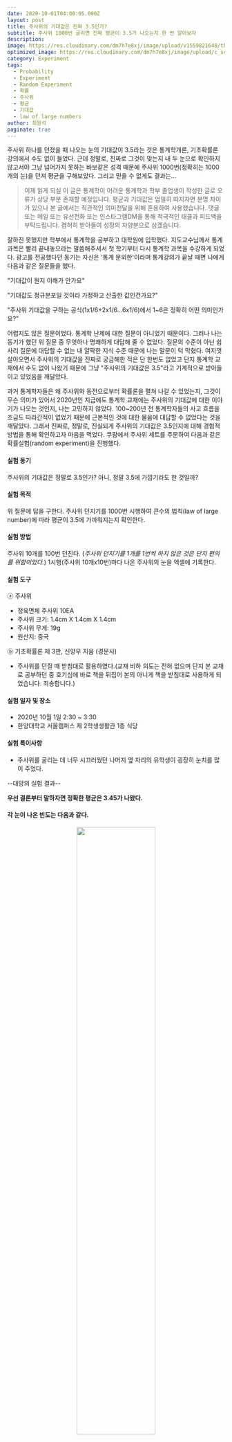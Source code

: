 ```yaml
---
date: 2020-10-01T04:00:05.000Z
layout: post
title: 주사위의 기대값은 진짜 3.5인가?
subtitle: 주사위 1000번 굴리면 진짜 평균이 3.5가 나오는지 한 번 알아보자
description:
image: https://res.cloudinary.com/dm7h7e8xj/image/upload/v1559821648/theme8_knvabs.jpg
optimized_image: https://res.cloudinary.com/dm7h7e8xj/image/upload/c_scale,w_380/v1559821648/theme8_knvabs.jpg
category: Experiment
tags:
  - Probability
  - Experiment
  - Random Experiment
  - 확률
  - 주사위 
  - 평균 
  - 기대값
  - law of large numbers
author: 최원석
paginate: true
---
```

주사위 하나를 던졌을 때 나오는 눈의 기대값이 3.5라는 것은 통계학개론, 기초확률론 강의에서 수도 없이 들었다. 근데 정말로, 진짜로 그것이 맞는지 내 두 눈으로 확인하지 않고서야 그냥 넘어가지 못하는 바보같은 성격 때문에 주사위 1000번(정확히는 1000개의 눈)을 던져 평균을 구해보았다. 그리고 믿을 수 없게도 결과는...

> 이제 읽게 되실 이 글은 통계학이 어려운 통계학과 학부 졸업생이 작성한 글로 오류가 상당 부분 존재할 예정입니다. 평균과 기대값은 엄밀히 따지자면 분명 차이가 있으나 본 글에서는 직관적인 의미전달을 위해 혼용하여 사용했습니다. 댓글 또는 메일 또는 유선전화 또는 인스타그램DM을 통해 적극적인 태클과 피드백을 부탁드립니다. 겸허히 받아들여 성장의 자양분으로 삼겠습니다.

잘하진 못했지만 학부에서 통계학을 공부하고 대학원에 입학했다. 지도교수님께서 통계과목은 빨리 끝내놓으라는 말씀해주셔서 첫 학기부터 다시 통계학 과목을 수강하게 되었다. 광고를 전공했다던 동기는 자신은  '통계 문외한'이라며 통계강의가 끝날 때면 나에게 다음과 같은 질문들을 했다. 

"기대값이 뭔지 이해가 안가요"

"기대값도 정규분포일 것이라 가정하고 산출한 값인건가요?"

"주사위 기대값을 구하는 공식(1x1/6+2x1/6...6x1/6)에서 1~6은 정확히 어떤 의미인가요?"

어렵지도 않은 질문이었다. 통계학 난제에 대한 질문이 아니었기 때문이다. 그러나 나는 동기가 했던 위 질문 중 무엇하나 명쾌하게 대답해 줄 수 없었다. 질문의 수준이 아닌 쉽사리 질문에 대답할 수 없는 내 얄팍한 지식 수준 때문에 나는 말문이 턱 막혔다. 
여지껏 살아오면서 주사위의 기대값을 진짜로 궁금해한 적은 단 한번도 없었고 단지 통계학 교재에서 수도 없이 나왔기 때문에 그냥 "주사위의 기대값은 3.5"라고 기계적으로 받아들이고 있었음을 깨달았다.

 과거 통계학자들은 왜 주사위와 동전으로부터 확률론을 펼쳐 나갈 수 있었는지, 그것이 무슨 의미가 있어서 2020년인 지금에도 통계학 교재에는 주사위의 기대값에 대한 이야기가 나오는 것인지, 나는 고민하지 않았다. 100~200년 전 통계학자들의 사고 흐름을 조금도 따라간적이 없었기 때문에 근본적인 것에 대한 물음에 대답할 수 없었다는 것을 깨달았다.
그래서 진짜로, 정말로, 진실되게 주사위의 기대값은 3.5인지에 대해 경험적 방법을 통해 확인하고자 마음을 먹었다. 
쿠팡에서 주사위 세트를 주문하여 다음과 같은 확률실험(random experiment)을 진행했다. 

#### 실험 동기
주사위의 기대값은 정말로 3.5인가? 아니, 정말 3.5에 가깝기라도 한 것일까? 

#### 실험 목적
위 질문에 답을 구한다. 주사위 던지기를 1000번 시행하여 큰수의 법칙(law of large number)에 따라 평균이 3.5에 가까워지는지 확인한다. 

#### 실험 방법
주사위 10개를 100번 던진다. (*주사위 던지기를 1개를 1번씩 하지 않은 것은 단지 편의를 위함이었다.*)
1시행(주사위 10개x10번)마다 나온 주사위의 눈을 엑셀에 기록한다.

#### 실험 도구

ⓐ 주사위 
* 정육면체 주사위 10EA
* 주사위 크기: 1.4cm X 1.4cm X 1.4cm
* 주사위 무게: 19g
* 원산지: 중국 

ⓑ 기초확률론 제 3판, 신양우 지음 (경문사)
* 주사위를 던질 때 받침대로 활용하였다.(교재 비하 의도는 전혀 없으며 단지 본 교재로 공부하던 중 호기심에 바로 책을 뒤집어 본의 아니게 책을 받침대로 사용하게 되었습니다. 죄송합니다.)

#### 실험 일자 및 장소
* 2020년 10월 1일 2:30 ~ 3:30 
* 한양대학교 서울캠퍼스 제 2학생생활관 1층 식당

#### 실험 특이사항 
* 주사위를 굴리는 데 너무 시끄러웠던 나머지 옆 자리의 유학생이 굉장히 눈치를 많이 주었다. 

--대망의 실험 결과--

**우선 결론부터 말하자면 정확한 평균은 3.45가 나왔다.**

#### 각 눈이 나온 빈도는 다음과 같다. 

<center><img src="https://user-images.githubusercontent.com/74039472/99841764-07cd4c00-2bb2-11eb-9ec9-b73f044d8545.JPG" widh="60%" height="60%"></center>

#### 각 10번의 시행 구간 별(주사위 10개x10번=총 100개의 눈) 평균은 다음과 같다.

<img src="https://user-images.githubusercontent.com/74039472/99841815-1ddb0c80-2bb2-11eb-9ab4-66df7af65ad4.JPG" widh="50%" height="50%">

#### 10번의 시행이 누적될 때마다 평균의 변화는 다음과 같다. **시행을 거듭할 수록 3.5에 가까워지고 있다!!**
<img src="https://user-images.githubusercontent.com/74039472/99841824-203d6680-2bb2-11eb-8827-f78b874e2e58.JPG" widh="50%" height="50%">


주사위 던지기를 1000번 시행을 통해 큰수의 법칙에 따라 평균이 3.5에 가까워지는지 확인하였다. 따라서 주사위의 기대값은 3.5라고 봐도 되겠다.
동기의 질문에 명쾌하게 대답할 수 있는 그 날을 위해 차근차근 나아가야겠다.
